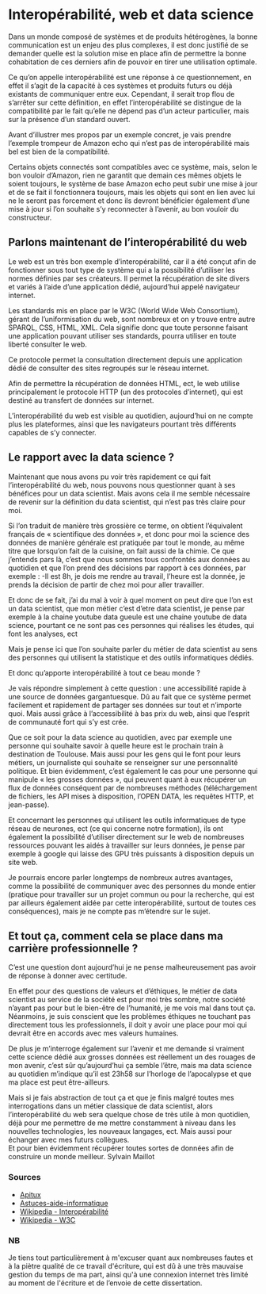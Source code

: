 # Interopérabilité, web et data science

Dans un monde composé de systèmes et de produits hétérogènes, la bonne communication est un enjeu des plus complexes, il est donc justifié de se demander quelle est la solution mise en place afin de permettre la bonne cohabitation de ces derniers afin de pouvoir en tirer une utilisation optimale.

Ce qu’on appelle interopérabilité est une réponse à ce questionnement, en effet il s’agit de la capacité à ces systèmes et produits futurs ou déjà existants de communiquer entre eux.
Cependant, il serait trop flou de s’arrêter sur cette définition, en effet l’interopérabilité se distingue de la compatibilité par le fait qu’elle ne dépend pas d’un acteur particulier, mais sur la présence d’un standard ouvert. 

Avant d’illustrer mes propos par un exemple concret, je vais prendre l’exemple trompeur de Amazon echo qui n’est pas de interopérabilité mais bel est bien de la compatibilité.

Certains objets connectés sont compatibles avec ce système, mais, selon le bon vouloir d’Amazon, rien ne garantit que demain ces mêmes objets le soient toujours, le système de base Amazon echo peut subir une mise à jour et de se fait il fonctionnera toujours, mais les objets qui sont en lien avec lui ne le seront pas forcement et donc ils devront bénéficier également d’une mise à jour si l’on souhaite s’y reconnecter à l’avenir, au bon vouloir du constructeur.


## Parlons maintenant de l’interopérabilité du web

Le web est un très bon exemple d’interopérabilité, car il a été conçut afin de fonctionner sous tout type de système qui a la possibilité d’utiliser les normes définies par ses créateurs.
Il permet la récupération de site divers et variés à l’aide d’une application dédié, aujourd’hui appelé navigateur internet.

Les standards mis en place par le W3C (World Wide Web Consortium), gérant de l’uniformisation du web, sont nombreux et on y trouve entre autre SPARQL, CSS, HTML, XML.
Cela signifie donc que toute personne faisant une application pouvant utiliser ses standards, pourra utiliser en toute liberté consulter le web.

Ce protocole permet la consultation directement depuis une application dédié de consulter des sites regroupés sur le réseau internet.

Afin de permettre la récupération de données HTML, ect, le web utilise principalement le protocole HTTP (un des protocoles d’internet), qui est destiné au transfert de données sur internet. 

L’interopérabilité du web est visible au quotidien, aujourd’hui on ne compte plus les plateformes, ainsi que les navigateurs pourtant très différents capables de s’y connecter.

## Le rapport avec la data science ? 

Maintenant que nous avons pu voir très rapidement ce qui fait l’interopérabilité du web, nous pouvons nous questionner quant à ses bénéfices pour un data scientist.
Mais avons cela il me semble nécessaire de revenir sur la définition du data scientist, qui n’est pas très claire pour moi.

Si l’on traduit de manière très grossière ce terme, on obtient l’équivalent français de « scientifique des données », et donc pour moi la science des données de manière générale est pratiquée par tout le monde, au même titre que lorsqu’on fait de la cuisine, on fait aussi de la chimie. Ce que j’entends pars là, c’est que nous sommes tous confrontés aux données au quotidien et que l’on prend des décisions par rapport à ces données, par exemple : 
	-Il est 8h, je dois me rendre au travail, l’heure est la donnée, je prends la décision de partir de chez moi pour aller travailler.

Et donc de se fait, j’ai du mal à voir à quel moment on peut dire que l’on est un data scientist, que mon métier c’est d’etre data scientist, je pense par exemple à la chaine youtube data gueule est une chaine youtube de data science, pourtant ce ne sont pas ces personnes qui réalises les études, qui font les analyses, ect

Mais je pense ici que l’on souhaite parler du métier de data scientist au sens des personnes qui utilisent la statistique et des outils informatiques dédiés.

Et donc qu’apporte interopérabilité à tout ce beau monde ?

Je vais répondre simplement à cette question : une accessibilité rapide à une source de données gargantuesque.
Dû au fait que ce système permet facilement et rapidement de partager ses données sur tout et n’importe quoi. Mais aussi grâce à l’accessibilité à bas prix du web, ainsi que l’esprit de communauté fort qui s’y est crée.

Que ce soit pour la data science au quotidien, avec par exemple une personne qui souhaite savoir à quelle heure est le prochain train à destination de Toulouse. 
Mais aussi pour les gens qui le font pour leurs métiers, un journaliste qui souhaite se renseigner sur une personnalité politique.
Et bien évidemment, c’est également le cas pour une personne qui manipule « les grosses données », qui peuvent quant à eux récupérer un flux de données conséquent par de nombreuses méthodes (téléchargement de fichiers, les API mises à disposition, l’OPEN DATA, les requêtes HTTP, et jean-passe).

Et concernant les personnes qui utilisent les outils informatiques de type réseau de neurones, ect (ce qui concerne notre formation), ils ont également la possibilité d’utiliser directement sur le web de nombreuses ressources pouvant les aidés à travailler sur leurs données, je pense par exemple à google qui laisse des GPU très puissants à disposition depuis un site web.

Je pourrais encore parler longtemps de nombreux autres avantages, comme la possibilité de communiquer avec des personnes du monde entier (pratique pour travailler sur un projet commun ou pour la recherche, qui est par ailleurs également aidée par cette interopérabilité, surtout de toutes ces conséquences), mais je ne compte pas m’étendre sur le sujet.

## Et tout ça, comment cela se place dans ma carrière professionnelle ?
C’est une question dont aujourd’hui je ne pense malheureusement pas avoir de réponse à donner avec certitude.


En effet pour des questions de valeurs et d’éthiques, le métier de data scientist au service de la société est pour moi très sombre, notre société n’ayant pas pour but le bien-être de l’humanité, je me vois mal dans tout ça. Néanmoins, je suis conscient que les problèmes éthiques ne touchant pas directement tous les professionnels, il doit y avoir une place pour moi qui devrait être en accords avec mes valeurs humaines.

De plus je m’interroge également sur l’avenir et me demande si vraiment cette science dédié aux grosses données est réellement un des rouages de mon avenir, c’est sûr qu’aujourd’hui ça semble l’être, mais ma data science au quotidien m’indique qu’il est 23h58 sur l’horloge de l’apocalypse et que ma place est peut être-ailleurs.

Mais si je fais abstraction de tout ça et que je finis malgré toutes mes interrogations dans un métier classique de data scientist, alors l’interopérabilité du web sera quelque chose de très utile à mon quotidien, déjà pour me permettre de me mettre constamment à niveau dans les nouvelles technologies, les nouveaux langages, ect.
Mais aussi pour échanger avec mes futurs collègues.  
Et pour bien évidemment récupérer toutes sortes de données afin de construire un monde meilleur. 
																											Sylvain Maillot
### Sources
- [Apitux](http://www.apitux.org/index.php?2006/06/11/131-compatibilite-standard-de-fait-et-interoperabilite)
- [Astuces-aide-informatique](https://www.astuces-aide-informatique.info/70/qu-est-ce-que-le-web)
- [Wikipedia - Interopérabilité](https://fr.wikipedia.org/wiki/Interop%C3%A9rabilit%C3%A9)
- [Wikipedia - W3C](https://fr.wikipedia.org/wiki/World_Wide_Web_Consortium)

### NB

Je tiens tout particulièrement à m'excuser quant aux nombreuses fautes et à la piètre qualité de ce travail d'écriture, qui est dû à une très mauvaise gestion du temps de ma part, ainsi qu'à une connexion internet très limité au moment de l'écriture et de l’envoie de cette dissertation. 
